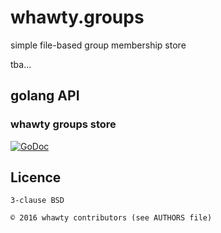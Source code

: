 # whawty.groups

simple file-based group membership store

tba...

## golang API

### whawty groups store

[![GoDoc](https://godoc.org/github.com/whawty/groups/store?status.svg)](https://godoc.org/github.com/whawty/groups/store)

## Licence

    3-clause BSD

    © 2016 whawty contributors (see AUTHORS file)
